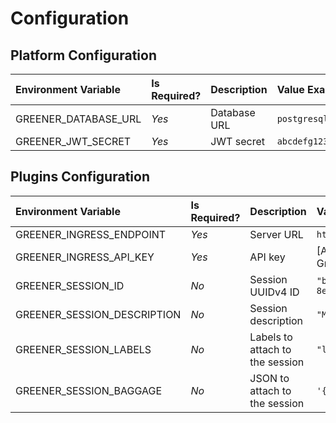 # Configuration
## Platform Configuration
| Environment Variable | Is Required? | Description  | Value Example                                           |
|:---------------------|:-------------|:-------------|:--------------------------------------------------------|
| GREENER_DATABASE_URL | *Yes*        | Database URL | `postgresql+asyncpg://postgres:qwerty@db:5432/postgres` |
| GREENER_JWT_SECRET   | *Yes*        | JWT secret   | `abcdefg1234567`                                        |

## Plugins Configuration

| Environment Variable        | Is Required? | Description                     | Value Example                            |
|:----------------------------|:-------------|:--------------------------------|:-----------------------------------------|
| GREENER_INGRESS_ENDPOINT    | *Yes*        | Server URL                      | `http://localhost:5096`                  |
| GREENER_INGRESS_API_KEY     | *Yes*        | API key                         | \[API key created in Greener\]           |
| GREENER_SESSION_ID          | *No*         | Session UUIDv4 ID               | `"b7e499fd-f6e1-435c-8ef7-624287ca2bd4"` |
| GREENER_SESSION_DESCRIPTION | *No*         | Session description             | `"My test session"`                      |
| GREENER_SESSION_LABELS      | *No*         | Labels to attach to the session | `"label1=value1,label2"`                 |
| GREENER_SESSION_BAGGAGE     | *No*         | JSON to attach to the session   | `'{"version": "2.0.0"}'`                 |
